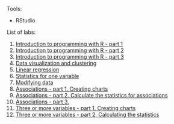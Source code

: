 Tools:
* RStudio

List of labs:
1. [Introduction to programming with R - part 1]()
2. [Introduction to programming with R - part 2]()
3. [Introduction to programming with R - part 3 ]()
4. [Data visualization and clustering]()
5. [Linear regression]()
6. [Statistics for one variable]()
7. [Modifying data]()
8. [Associations - part 1. Creating charts]()
9. [Associations - part 2. Calculate the statistics for associations]()
10. [Associations - part 3.]()
11. [Three or more variables - part 1. Creating charts](lab11.R)
12. [Three or more variables - part 2. Calculating the statistics]()

